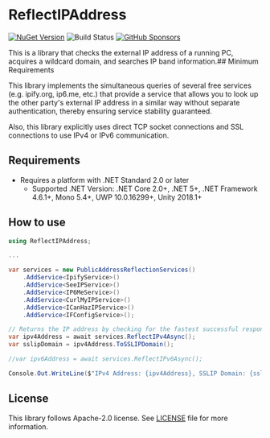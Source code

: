 # ReflectIPAddress

[![NuGet Version](https://img.shields.io/nuget/v/ReflectIPAddress)](https://www.nuget.org/packages/ReflectIPAddress/) ![Build Status](https://github.com/rkttu/ReflectIPAddress/actions/workflows/dotnet.yml/badge.svg) [![GitHub Sponsors](https://img.shields.io/github/sponsors/rkttu)](https://github.com/sponsors/rkttu/)

This is a library that checks the external IP address of a running PC, acquires a wildcard domain, and searches IP band information.## Minimum Requirements

This library implements the simultaneous queries of several free services (e.g. ipify.org, ip6.me, etc.) that provide a service that allows you to look up the other party's external IP address in a similar way without separate authentication, thereby ensuring service stability guaranteed.

Also, this library explicitly uses direct TCP socket connections and SSL connections to use IPv4 or IPv6 communication.

## Requirements

- Requires a platform with .NET Standard 2.0 or later
  - Supported .NET Version: .NET Core 2.0+, .NET 5+, .NET Framework 4.6.1+, Mono 5.4+, UWP 10.0.16299+, Unity 2018.1+

## How to use

```csharp
using ReflectIPAddress;

...

var services = new PublicAddressReflectionServices()
	.AddService<IpifyService>()
	.AddService<SeeIPService>()
	.AddService<IP6MeService>()
	.AddService<CurlMyIPService>()
	.AddService<ICanHazIPService>()
	.AddService<IFConfigService>();

// Returns the IP address by checking for the fastest successful response among the specified services.
var ipv4Address = await services.ReflectIPv4Async();
var sslipDomain = ipv4Address.ToSSLIPDomain();

//var ipv6Address = await services.ReflectIPv6Async();

Console.Out.WriteLine($"IPv4 Address: {ipv4Address}, SSLIP Domain: {sslipDomain}");")
```

## License

This library follows Apache-2.0 license. See [LICENSE](./LICENSE) file for more information.
